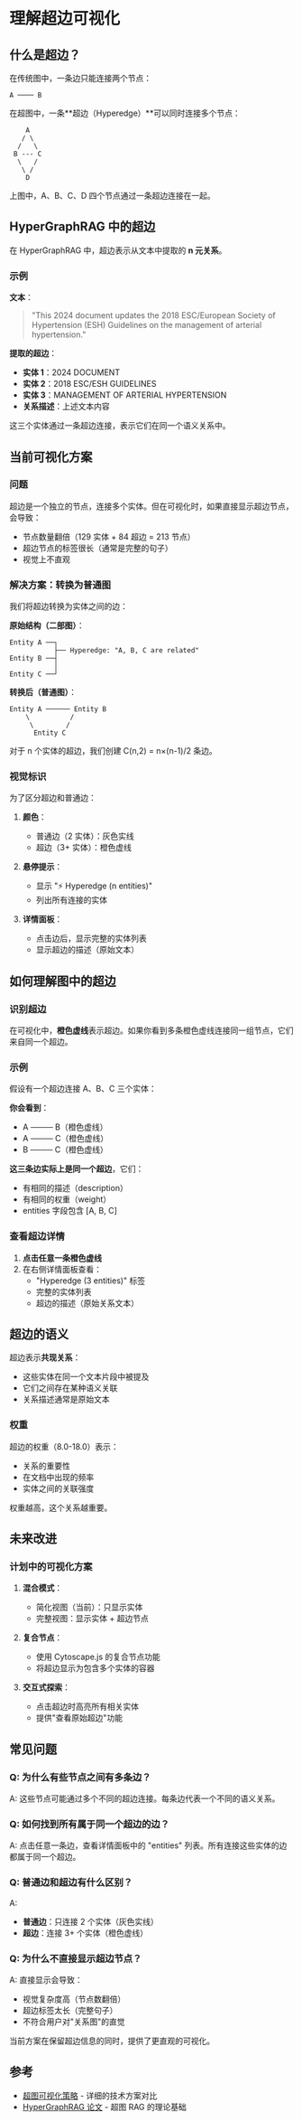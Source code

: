 # 理解超边可视化

## 什么是超边？

在传统图中，一条边只能连接两个节点：
```
A ──── B
```

在超图中，一条**超边（Hyperedge）**可以同时连接多个节点：
```
    A
   / \
  /   \
 B --- C
  \   /
   \ /
    D
```
上图中，A、B、C、D 四个节点通过一条超边连接在一起。

## HyperGraphRAG 中的超边

在 HyperGraphRAG 中，超边表示从文本中提取的 **n 元关系**。

### 示例

**文本**：
> "This 2024 document updates the 2018 ESC/European Society of Hypertension (ESH) Guidelines on the management of arterial hypertension."

**提取的超边**：
- **实体 1**：2024 DOCUMENT
- **实体 2**：2018 ESC/ESH GUIDELINES  
- **实体 3**：MANAGEMENT OF ARTERIAL HYPERTENSION
- **关系描述**：上述文本内容

这三个实体通过一条超边连接，表示它们在同一个语义关系中。

## 当前可视化方案

### 问题

超边是一个独立的节点，连接多个实体。但在可视化时，如果直接显示超边节点，会导致：
- 节点数量翻倍（129 实体 + 84 超边 = 213 节点）
- 超边节点的标签很长（通常是完整的句子）
- 视觉上不直观

### 解决方案：转换为普通图

我们将超边转换为实体之间的边：

**原始结构（二部图）**：
```
Entity A ──┐
           ├── Hyperedge: "A, B, C are related"
Entity B ──┤
           │
Entity C ──┘
```

**转换后（普通图）**：
```
Entity A ────── Entity B
    \          /
     \        /
      Entity C
```

对于 n 个实体的超边，我们创建 C(n,2) = n×(n-1)/2 条边。

### 视觉标识

为了区分超边和普通边：

1. **颜色**：
   - 普通边（2 实体）：灰色实线
   - 超边（3+ 实体）：橙色虚线

2. **悬停提示**：
   - 显示 "⚡ Hyperedge (n entities)"
   - 列出所有连接的实体

3. **详情面板**：
   - 点击边后，显示完整的实体列表
   - 显示超边的描述（原始文本）

## 如何理解图中的超边

### 识别超边

在可视化中，**橙色虚线**表示超边。如果你看到多条橙色虚线连接同一组节点，它们来自同一个超边。

### 示例

假设有一个超边连接 A、B、C 三个实体：

**你会看到**：
- A ──── B（橙色虚线）
- A ──── C（橙色虚线）
- B ──── C（橙色虚线）

**这三条边实际上是同一个超边**，它们：
- 有相同的描述（description）
- 有相同的权重（weight）
- entities 字段包含 [A, B, C]

### 查看超边详情

1. **点击任意一条橙色虚线**
2. 在右侧详情面板查看：
   - "Hyperedge (3 entities)" 标签
   - 完整的实体列表
   - 超边的描述（原始关系文本）

## 超边的语义

超边表示**共现关系**：
- 这些实体在同一个文本片段中被提及
- 它们之间存在某种语义关联
- 关系描述通常是原始文本

### 权重

超边的权重（8.0-18.0）表示：
- 关系的重要性
- 在文档中出现的频率
- 实体之间的关联强度

权重越高，这个关系越重要。

## 未来改进

### 计划中的可视化方案

1. **混合模式**：
   - 简化视图（当前）：只显示实体
   - 完整视图：显示实体 + 超边节点

2. **复合节点**：
   - 使用 Cytoscape.js 的复合节点功能
   - 将超边显示为包含多个实体的容器

3. **交互式探索**：
   - 点击超边时高亮所有相关实体
   - 提供"查看原始超边"功能

## 常见问题

### Q: 为什么有些节点之间有多条边？

A: 这些节点可能通过多个不同的超边连接。每条边代表一个不同的语义关系。

### Q: 如何找到所有属于同一个超边的边？

A: 点击任意一条边，查看详情面板中的 "entities" 列表。所有连接这些实体的边都属于同一个超边。

### Q: 普通边和超边有什么区别？

A: 
- **普通边**：只连接 2 个实体（灰色实线）
- **超边**：连接 3+ 个实体（橙色虚线）

### Q: 为什么不直接显示超边节点？

A: 直接显示会导致：
- 视觉复杂度高（节点数翻倍）
- 超边标签太长（完整句子）
- 不符合用户对"关系图"的直觉

当前方案在保留超边信息的同时，提供了更直观的可视化。

## 参考

- [超图可视化策略](./HYPERGRAPH_VISUALIZATION_STRATEGIES.md) - 详细的技术方案对比
- [HyperGraphRAG 论文](https://arxiv.org/abs/2407.17159) - 超图 RAG 的理论基础
